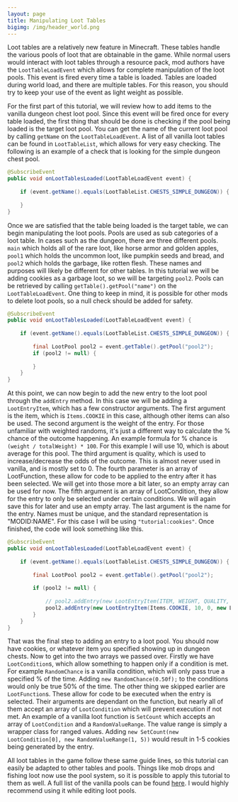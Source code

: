```yaml
---
layout: page
title: Manipulating Loot Tables
bigimg: /img/header_world.png
---
```


Loot tables are a relatively new feature in Minecraft. These tables handle the various pools of loot that are obtainable in the game. While normal users would interact with loot tables through a resource pack, mod authors have the `LootTableLoadEvent` which allows for complete manipulation of the loot pools. This event is fired every time a table is loaded. Tables are loaded during world load, and there are multiple tables. For this reason, you should try to keep your use of the event as light weight as possible. 

For the first part of this tutorial, we will review how to add items to the vanilla dungeon chest loot pool. Since this event will be fired once for every table loaded, the first thing that should be done is checking if the pool being loaded is the target loot pool. You can get the name of the current loot pool by calling `getName` on the `LootTableLoadEvent`. A list of all vanilla loot tables can be found in `LootTableList`, which allows for very easy checking. The following is an example of a check that is looking for the simple dungeon chest pool. 

```java
@SubscribeEvent
public void onLootTablesLoaded(LootTableLoadEvent event) {
 
    if (event.getName().equals(LootTableList.CHESTS_SIMPLE_DUNGEON)) {
         
    }
}
```

Once we are satisfied that the table being loaded is the target table, we can begin manipulating the loot pools. Pools are used as sub categories of a loot table. In cases such as the dungeon, there are three different pools. `main` which holds all of the rare loot, like horse armor and golden apples, `pool1` which holds the uncommon loot, like pumpkin seeds and bread, and `pool2` which holds the garbage, like rotten flesh. These names and purposes will likely be different for other tables. In this tutorial we will be adding cookies as a garbage loot, so we will be targeting `pool2`. Pools can be retrieved by calling `getTable().getPool("name")` on the `LootTableLoadEvent`. One thing to keep in mind, it is possible for other mods to delete loot pools, so a null check should be added for safety. 

```java
@SubscribeEvent
public void onLootTablesLoaded(LootTableLoadEvent event) {
 
    if (event.getName().equals(LootTableList.CHESTS_SIMPLE_DUNGEON)) {
 
        final LootPool pool2 = event.getTable().getPool("pool2"); 
        if (pool2 != null) {
 
        }
    }
}
```

At this point, we can now begin to add the new entry to the loot pool through the `addEntry` method. In this case we will be adding a `LootEntryItem`, which has a few constructor arguments. The first argument is the item, which is `Items.COOKIE` in this case, although other items can also be used. The second argument is the weight of the entry. For those unfamiliar with weighted randoms, it's just a different way to calculate the % chance of the outcome happening. An example formula for % chance is `(weight / totalWeight) * 100`. For this example I will use 10, which is about average for this pool. The third argument is quality, which is used to increase/decrease the odds of the outcome. This is almost never used in vanilla, and is mostly set to 0. The fourth parameter is an array of LootFunction, these allow for code to be applied to the entry after it has been selected. We will get into those more a bit later, so an empty array can be used for now. The fifth argument is an array of LootCondition, they allow for the entry to only be selected under certain conditions. We will again save this for later and use an empty array. The last argument is the name for the entry. Names must be unique, and the standard representation is "MODID:NAME". For this case I will be using `"tutorial:cookies"`. Once finished, the code will look something like this. 

```java
@SubscribeEvent
public void onLootTablesLoaded(LootTableLoadEvent event) {
 
    if (event.getName().equals(LootTableList.CHESTS_SIMPLE_DUNGEON)) {
 
        final LootPool pool2 = event.getTable().getPool("pool2");
 
        if (pool2 != null) {
 
            // pool2.addEntry(new LootEntryItem(ITEM, WEIGHT, QUALITY, FUNCTIONS, CONDITIONS, NAME));
            pool2.addEntry(new LootEntryItem(Items.COOKIE, 10, 0, new LootFunction[0], new LootCondition[0], "loottable:cookie"));
        }
    }
}
```

That was the final step to adding an entry to a loot pool. You should now have cookies, or whatever item you specified showing up in dungeon chests. Now to get into the two arrays we passed over. Firstly we have `LootCondition`s, which allow something to happen only if a condition is met. For example `RandomChance` is a vanilla condition, which will only pass true a specified % of the time. Adding `new RandomChance(0.50f);` to the conditions would only be true 50% of the time. The other thing we skipped earlier are `LootFunction`s. These allow for code to be executed when the entry is selected. Their arguments are dependant on the function, but nearly all of them accept an array of `LootCondition` which will prevent execution if not met. An example of a vanilla loot function is `SetCount` which accepts an array of `LootCondition` and a `RandomValueRange`. The value range is simply a wrapper class for ranged values. Adding `new SetCount(new LootCondition[0], new RandomValueRange(1, 5))` would result in 1-5 cookies being generated by the entry. 

All loot tables in the game follow these same guide lines, so this tutorial can easily be adapted to other tables and pools. Things like mob drops and fishing loot now use the pool system, so it is possible to apply this tutorial to them as well. A full list of the vanilla pools can be found [here](http://tutorials.darkhax.net/pages/loot_table_data/). I would highly recommend using it while editing loot pools. 
